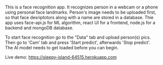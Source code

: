 This is a face recognition app. It recognizes person in a webcam or a phone using 
personal face  landmarks. Person's image needs to be uploaded first, so that face 
desriptotors along with a name are stored in a database. Thie app uses face-api.js
for ML algorithm, react UI for a frontend, node.js for a backend and mongoDB
database.

To start face recognition go to the "Data" tab and upload person(s) pics. Then go 
to 'Cam' tab and press 'Start predict', afterwards 'Stop predict'. The AI model 
needs to get loaded before you can begin.

Live demo:
https://sleepy-island-64515.herokuapp.com
